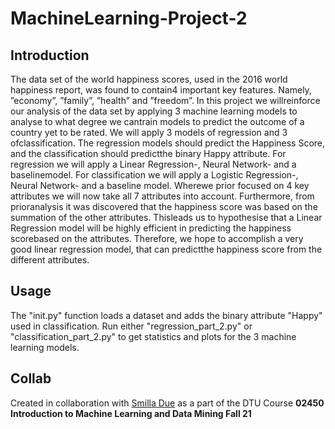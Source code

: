 # MachineLearning-Project-2

## Introduction 

The data  set  of  the  world  happiness  scores,  used  in  the  2016  world  happiness  report,  was  found  to  contain4  important  key  features.   Namely,  ”economy”,  ”family”,  ”health”  and  ”freedom”.   In  this  project  we  willreinforce our analysis of the data set by applying 3 machine learning models to analyse to what degree we cantrain models to predict the outcome of a country yet to be rated.  We will apply 3 models of regression and 3 ofclassification.  The regression models should predict the Happiness Score, and the classification should predictthe binary Happy attribute.  For regression we will apply a Linear Regression-, Neural Network- and a baselinemodel.  For classification we will apply a Logistic Regression-, Neural Network- and a baseline model.  Wherewe prior focused on 4 key attributes we will now take all 7 attributes into account.  Furthermore, from prioranalysis it was discovered that the happiness score was based on the summation of the other attributes.  Thisleads us to hypothesise that a Linear Regression model will be highly efficient in predicting the happiness scorebased on the attributes.  Therefore, we hope to accomplish a very good linear regression model, that can predictthe happiness score from the different attributes.

## Usage

The "init.py" function loads a dataset and adds the binary attribute "Happy" used in classification. Run either "regression_part_2.py" or "classification_part_2.py" to get statistics and plots for the 3 machine learning models.

## Collab
Created in collaboration with [Smilla Due](https://github.com/SmillaDue) as a part of the DTU Course **02450 Introduction to Machine Learning and Data Mining Fall 21**
